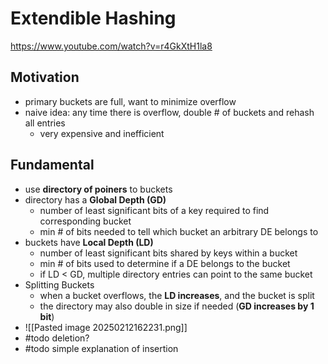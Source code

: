 # Extendible Hashing
https://www.youtube.com/watch?v=r4GkXtH1la8
## Motivation
- primary buckets are full, want to minimize overflow
- naive idea: any time there is overflow, double # of buckets and rehash all entries
	- very expensive and inefficient
## Fundamental
- use **directory of poiners** to buckets
- directory has a **Global Depth (GD)**
	- number of least significant bits of a key required to find corresponding bucket
	- min # of bits needed to tell which bucket an arbitrary DE belongs to
- buckets have **Local Depth (LD)**
	- number of least significant bits shared by keys within a bucket
	- min # of bits used to determine if a DE belongs to the bucket
	- if LD < GD, multiple directory entries can point to the same bucket
- Splitting Buckets
	- when a bucket overflows, the **LD increases**, and the bucket is split
	- the directory may also double in size if needed (**GD increases by 1 bit**)
- ![[Pasted image 20250212162231.png]]
- #todo deletion?
- #todo simple explanation of insertion